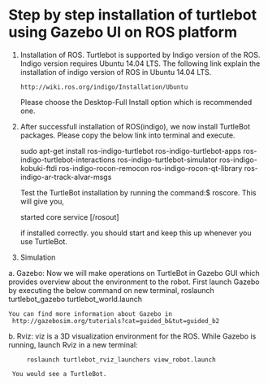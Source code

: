 # Step by step installation of turtlebot using Gazebo UI on ROS platform
1. Installation of ROS.
    Turtlebot is supported by Indigo version of the ROS. Indigo version requires Ubuntu 14.04 LTS. The following link 
    explain the installation of indigo version of ROS in Ubuntu 14.04 LTS.
    
       http://wiki.ros.org/indigo/Installation/Ubuntu
    Please choose the Desktop-Full Install option which is recommended one. 



2. After successfull installation of ROS(indigo), we now install TurtleBot packages. Please copy the below link into 
  terminal and execute.

      sudo apt-get install ros-indigo-turtlebot ros-indigo-turtlebot-apps ros-indigo-turtlebot-interactions 
      ros-indigo-turtlebot-simulator ros-indigo-kobuki-ftdi ros-indigo-rocon-remocon ros-indigo-rocon-qt-library 
      ros-indigo-ar-track-alvar-msgs

   Test the TurtleBot installation by running the command:$ roscore. This will give you, 
   
      started core service [/rosout] 
      
   if installed correctly. 
   you should start and keep this up whenever you use TurtleBot.


3. Simulation

a. Gazebo: Now we will make operations on TurtleBot in Gazebo GUI which provides overview about the environment 
    to the robot. First launch Gazebo by executing the below command on new terminal,
         roslaunch turtlebot_gazebo turtlebot_world.launch
      
    You can find more information about Gazebo in 
     http://gazebosim.org/tutorials?cat=guided_b&tut=guided_b2
   
b. Rviz: viz is a 3D visualization environment for the ROS. While Gazebo is running, 
     launch Rviz in a new terminal:
    
         roslaunch turtlebot_rviz_launchers view_robot.launch
   
     You would see a TurtleBot.
   



 
    
